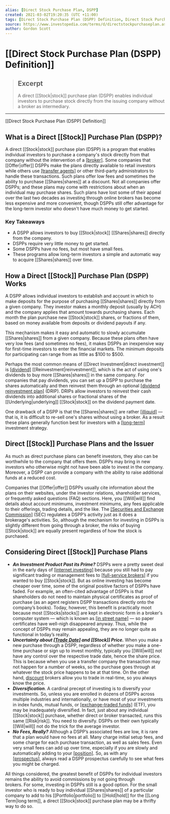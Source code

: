 ```yaml
---
alias: [Direct Stock Purchase Plan, DSPP]
created: 2021-03-02T19:20:35 (UTC +11:00)
tags: [Direct Stock Purchase Plan (DSPP) Definition, Direct Stock Purchase Plan (DSPP) Definition]
source: https://www.investopedia.com/terms/d/directstockpurchaseplan.asp
author: Gordon Scott
---
```


# [[Direct Stock Purchase Plan (DSPP) Definition]]

> ## Excerpt
> A direct [[Stock|stock]] purchase plan (DSPP) enables individual investors to purchase stock directly from the issuing company without a broker as intermediary.

---

[[Direct Stock Purchase Plan (DSPP) Definition]]
## What is a Direct [[Stock]] Purchase Plan (DSPP)?

A direct [[Stock|stock]] purchase plan (DSPP) is a program that enables individual investors to purchase a company's stock directly from that company without the intervention of a [[broker]](https://www.investopedia.com/terms/b/broker.asp). Some companies that [[Offer|offer]] DSPPs make the plans directly available to retail investors while others use [[transfer agents]](https://www.investopedia.com/terms/t/transferagent.asp) or other third-party administrators to handle these transactions. Such plans offer low fees and sometimes the ability to purchase [[Shares|shares]] at a discount. Not all companies offer DSPPs; and these plans may come with restrictions about when an individual may purchase shares. Such plans have lost some of their appeal over the last two decades as investing through online brokers has become less expensive and more convenient, though DSPPs still offer advantage for the long-term investor who doesn't have much money to get started.

### Key Takeaways

-   A DSPP allows investors to buy [[Stock|stock]] [[Shares|shares]] directly from the company.
-   DSPPs require very little money to get started.
-   Some DSPPs have no fees, but most have small fees.
-   These programs allow long-term investors a simple and automatic way to acquire [[Shares|shares]] over time.

## How a Direct [[Stock]] Purchase Plan (DSPP) Works

A DSPP allows individual investors to establish and account in which to make deposits for the purpose of purchasing [[Shares|shares]] directly from a given company. They investor makes a monthly deposit (usually by ACH) and the company applies that amount towards purchasing shares. Each month the plan purchase new [[Stock|stock]] shares, or fractions of them, based on money available from deposits or dividend payouts if any.

This mechanism makes it easy and automatic to slowly accumulate [[Shares|shares]] from a given company. Because these plans often have very low fees (and sometimes no fees), it makes DSPPs an inexpensive way for first-time investors to enter the financial markets. The minimum deposits for participating can range from as little as $100 to $500.

Perhaps the most common means of [[Direct Investment|direct investment]] is [[dividend]](https://www.investopedia.com/terms/d/dividend.asp) [[Reinvestment|reinvestment]], which is the act of using one's dividends to buy more [[Shares|shares]] in the same company. For companies that pay dividends, you can set up a DSPP to purchase the shares automatically and then reinvest them through an optional [[dividend reinvestment plan]](https://www.investopedia.com/terms/d/dividendreinvestmentplan.asp) (DRIP). DRIPs allow investors to reinvest their cash dividends into additional shares or fractional shares of the [[Underlying|underlying]] [[Stock|stock]] on the dividend payment date.

One drawback of a DSPP is that the [[Shares|shares]] are rather [[illiquid]](https://www.investopedia.com/terms/i/illiquid.asp) — that is, it is difficult to re-sell one's shares without using a broker. As a result these plans generally function best for investors with a [[long-term]](https://www.investopedia.com/terms/l/longterm.asp) investment strategy.

## Direct [[Stock]] Purchase Plans and the Issuer

As much as direct purchase plans can benefit investors, they also can be worthwhile to the company that offers them. DSPPs may bring in new investors who otherwise might not have been able to invest in the company. Moreover, a DSPP can provide a company with the ability to raise additional funds at a reduced cost.

Companies that [[Offer|offer]] DSPPs usually cite information about the plans on their websites, under the investor relations, shareholder services, or frequently asked questions (FAQ) sections. Here, you [[Will|will]] find details about account minimums, investment minimums, any fees applicable to their offerings, trading details, and the like. The [[Securities and Exchange Commission]](https://www.investopedia.com/terms/s/sec.asp) (SEC) regulates a DSPP’s activity just as it does a brokerage's activities. So, although the mechanism for investing in DSPPs is slightly different from going through a broker, the risks of buying [[Stock|stock]] are equally present regardless of how the stock is purchased.

## Considering Direct [[Stock]] Purchase Plans

-   **_An Investment Product Past its Prime?_** DSPPs were a pretty sweet deal in the early days of [[internet investing]](https://www.investopedia.com/financial-edge/0212/how-the-internet-has-changed-investing.aspx) because you still had to pay significant trading or management fees to [[full-service brokers]](https://www.investopedia.com/terms/f/fullservicebroker.asp) if you wanted to buy [[Stock|stock]]. But as online investing has become cheaper over time, some of the original positive factors of DSPPs have faded. For example, an often-cited advantage of DSPPs is that shareholders do not need to maintain physical certificates as proof of purchase (as an agent registers DSPP transactions directly onto the company’s books). Today, however, this benefit is practically moot because most [[Stocks|stocks]] are kept in electronic form in a broker's computer system — which is known as [[in street name]](https://www.investopedia.com/ask/answers/185.asp) — so paper certificates have well-nigh disappeared anyway. Thus, while the concept of DSPPs may remain appealing, they are no longer quite as functional in today’s reality.
-   **_Uncertainty about [[Trade Date]](https://www.investopedia.com/terms/t/tradedate.asp) and [[Stock]] Price._** When you make a new purchase through a DSPP, regardless of whether you make a one-time purchase or sign up to invest monthly, typically you [[Will|will]] not have any control over the respective trade date, hence the share price. This is because when you use a transfer company the transaction may not happen for a number of weeks, so the purchase goes through at whatever the stock price happens to be at that time. On the other hand, [discount](https://www.investopedia.com/terms/d/discountbroker.asp) brokers allow you to trade in real-time, so you always know the price.
-   **_Diversification_**. A cardinal precept of investing is to diversify your investments. So, unless you are enrolled in dozens of DSPPs across multiple industries and internationally, or have most of your investments in index funds, mutual funds, or [[exchange-traded funds]](https://www.investopedia.com/terms/e/etf.asp) (ETF), you may be inadequately diversified. In fact, just about any individual [[Stock|stock]] purchase, whether direct or broker transacted, runs this same [[Risk|risk]]. You need to diversify. DSPPs on their own typically [[Will|will]] not do the trick for the average investor.
-   **_No Fees, Really?_** Although a DSPP’s associated fees are low, it is rare that a plan would have no fees at all. Many charge initial setup fees, and some charge for each purchase transaction, as well as sales fees. Even very small fees can add up over time, especially if you are slowly and automatically adding to your [[position]](https://www.investopedia.com/terms/p/position.asp). So, as with any [[prospectus]](https://www.investopedia.com/terms/p/prospectus.asp), always read a DSPP prospectus carefully to see what fees you might be charged.

All things considered, the greatest benefit of DSPPs for individual investors remains the ability to avoid commissions by not going through brokers. For some, investing in DSPPs still is a good option. For the small investor who is ready to buy individual [[Shares|shares]] of a particular company to add to his [[Portfolio|portfolio]] to [[Hold|hold]] for the [[Long Term|long term]], a direct [[Stock|stock]] purchase plan may be a thrifty way to do so.
